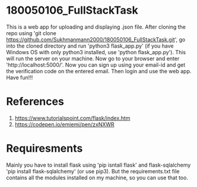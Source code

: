 # 180050106_FullStackTask
This is a web app for uploading and displaying .json file.
After cloning the repo using 'git clone https://github.com/Sukhmanmann2000/180050106_FullStackTask.git', go into the cloned directory and run 'python3 flask_app.py' (if you have Windows OS with only python3 installed, use 'python flask_app.py'). This will run the server on your machine. Now go to your browser and enter 'http://localhost:5000/'. Now you can sign up using your email-id and get the verification code on the entered email. Then login and use the web app. Have fun!!!

# References
1) https://www.tutorialspoint.com/flask/index.htm
2) https://codepen.io/emiemi/pen/zxNXWR

# Requiresments
Mainly you have to install flask using 'pip isntall flask' and flask-sqlalchemy 'pip install flask-sqlalchemy' (or use pip3). But the requirements.txt file contains all the modules installed on my machine, so you can use that too.
